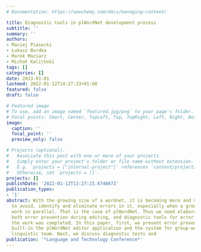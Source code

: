 ```yaml
---
# Documentation: https://wowchemy.com/docs/managing-content/

title: Diagnostic tools in plWordNet development process
subtitle: ''
summary: ''
authors:
- Maciej Piasecki
- Łukasz Burdka
- Marek Maziarz
- Michał Kali\ŉski
tags: []
categories: []
date: 2013-01-01
lastmod: 2022-01-12T14:27:23+01:00
featured: false
draft: false

# Featured image
# To use, add an image named `featured.jpg/png` to your page's folder.
# Focal points: Smart, Center, TopLeft, Top, TopRight, Left, Right, BottomLeft, Bottom, BottomRight.
image:
  caption: ''
  focal_point: ''
  preview_only: false

# Projects (optional).
#   Associate this post with one or more of your projects.
#   Simply enter your project's folder or file name without extension.
#   E.g. `projects = ["internal-project"]` references `content/project/deep-learning/index.md`.
#   Otherwise, set `projects = []`.
projects: []
publishDate: '2022-01-12T13:27:23.674687Z'
publication_types:
- '1'
abstract: With the growing size of a wordnet, it is becoming more and more difficult
  to avoid, identify and eliminate errors in it, especially when a group of editors
  work in parallel. That is the case of plWordNet. Thus we need elaborated tools for
  both error prevention during editing, and diagnostic tools for error detection after
  the work was completed. In this paper, first, we present error prevention mechanisms
  built-in the plWordNet editor application and the system for group-working of a
  linguistic team. Next, we discuss diagnostic tests and
publication: '*Language and Technology Conference*'
---
```

